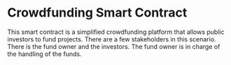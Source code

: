 # Crowdfunding Smart Contract

This smart contract is a simplified crowdfunding platform that allows public investors to fund projects. There are a few stakeholders in this scenario. There is the fund owner and the investors. The fund owner is in charge of the handling of the funds. 
